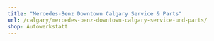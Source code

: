 ```yaml
---
title: "Mercedes-Benz Downtown Calgary Service & Parts"
url: /calgary/mercedes-benz-downtown-calgary-service-und-parts/
shop: Autowerkstatt
---
```

